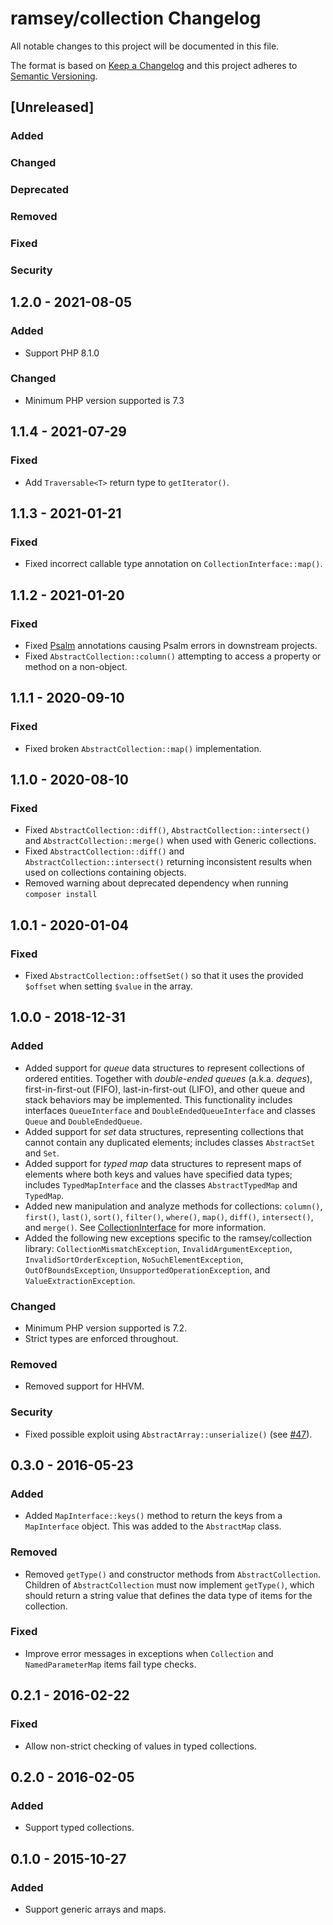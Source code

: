 # ramsey/collection Changelog

All notable changes to this project will be documented in this file.

The format is based on [Keep a Changelog](http://keepachangelog.com/en/1.0.0/)
and this project adheres to [Semantic Versioning](http://semver.org/spec/v2.0.0.html).

## [Unreleased]
### Added
### Changed
### Deprecated
### Removed
### Fixed
### Security

## 1.2.0 - 2021-08-05

### Added

* Support PHP 8.1.0

### Changed

* Minimum PHP version supported is 7.3

## 1.1.4 - 2021-07-29

### Fixed

* Add `Traversable<T>` return type to `getIterator()`.

## 1.1.3 - 2021-01-21

### Fixed

* Fixed incorrect callable type annotation on `CollectionInterface::map()`.

## 1.1.2 - 2021-01-20

### Fixed

* Fixed [Psalm](https://psalm.dev) annotations causing Psalm errors in
  downstream projects.
* Fixed `AbstractCollection::column()` attempting to access a property or method
  on a non-object.

## 1.1.1 - 2020-09-10

### Fixed

* Fixed broken `AbstractCollection::map()` implementation.

## 1.1.0 - 2020-08-10

### Fixed

* Fixed `AbstractCollection::diff()`, `AbstractCollection::intersect()` and
  `AbstractCollection::merge()` when used with Generic collections.
* Fixed `AbstractCollection::diff()` and `AbstractCollection::intersect()`
  returning inconsistent results when used on collections containing objects.
* Removed warning about deprecated dependency when running `composer install`

## 1.0.1 - 2020-01-04

### Fixed

* Fixed `AbstractCollection::offsetSet()` so that it uses the provided `$offset`
  when setting `$value` in the array.

## 1.0.0 - 2018-12-31

### Added

* Added support for *queue* data structures to represent collections of ordered
  entities. Together with *double-ended queues* (a.k.a. *deques*),
  first-in-first-out (FIFO), last-in-first-out (LIFO), and other queue and stack
  behaviors may be implemented. This functionality includes interfaces
  `QueueInterface` and `DoubleEndedQueueInterface` and classes `Queue` and
  `DoubleEndedQueue`.
* Added support for *set* data structures, representing collections that cannot
  contain any duplicated elements; includes classes `AbstractSet` and `Set`.
* Added support for *typed map* data structures to represent maps of elements
  where both keys and values have specified data types; includes
  `TypedMapInterface` and the classes `AbstractTypedMap` and `TypedMap`.
* Added new manipulation and analyze methods for collections: `column()`,
  `first()`, `last()`, `sort()`, `filter()`, `where()`, `map()`, `diff()`,
  `intersect()`, and `merge()`. See [CollectionInterface](https://github.com/ramsey/collection/blob/master/src/CollectionInterface.php)
  for more information.
* Added the following new exceptions specific to the ramsey/collection library:
  `CollectionMismatchException`, `InvalidArgumentException`,
  `InvalidSortOrderException`, `NoSuchElementException`, `OutOfBoundsException`,
  `UnsupportedOperationException`, and `ValueExtractionException`.

### Changed

* Minimum PHP version supported is 7.2.
* Strict types are enforced throughout.

### Removed

* Removed support for HHVM.

### Security

* Fixed possible exploit using `AbstractArray::unserialize()`
  (see [#47](https://github.com/ramsey/collection/issues/47)).

## 0.3.0 - 2016-05-23

### Added

* Added `MapInterface::keys()` method to return the keys from a `MapInterface`
  object. This was added to the `AbstractMap` class.

### Removed

* Removed `getType()` and constructor methods from `AbstractCollection`. Children
  of `AbstractCollection` must now implement `getType()`, which should return a
  string value that defines the data type of items for the collection.

### Fixed

* Improve error messages in exceptions when `Collection` and `NamedParameterMap`
  items fail type checks.

## 0.2.1 - 2016-02-22

### Fixed

* Allow non-strict checking of values in typed collections.

## 0.2.0 - 2016-02-05

### Added

* Support typed collections.

## 0.1.0 - 2015-10-27

### Added

* Support generic arrays and maps.
